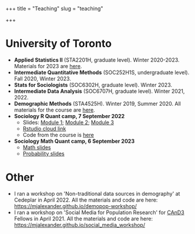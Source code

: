 +++
title = "Teaching"
slug = "teaching"

+++


# University of Toronto
- **Applied Statistics II** (STA2201H, graduate level). Winter 2020-2023. Materials for 2023 are [here](https://github.com/MJAlexander/applied-stats-2023).
- **Intermediate Quantitative Methods** (SOC252H1S, undergraduate level). Fall 2020, Winter 2023. 
- **Stats for Sociologists** (SOC6302H, graduate level). Winter 2023.
- **Intermediate Data Analysis** (SOC6707H, graduate level). Winter 2021, 2022. 
- **Demographic Methods** (STA4525H). Winter 2019, Summer 2020. All materials for the course are [here](https://github.com/MJAlexander/demographic-methods).
- **Sociology R Quant camp, 7 September 2022** 
    + Slides: [Module 1](/pdf/1_intro.pdf); [Module 2](/pdf/2_tidy.pdf); [Module 3](/pdf/3_ggplot.pdf)
    + [Rstudio cloud link](https://rstudio.cloud/content/4459414)
    + Code from the course is [here](/code.R)
- **Sociology Math Quant camp, 6 September 2023**
    + [Math slides](/pdf/math.pdf)
    + [Probability slides](/pdf/prob.pdf)

# Other

- I ran a workshop on 'Non-traditional data sources in demography' at Cedeplar in April 2022. All the materials and code are here: https://mjalexander.github.io/demopop-workshop/
- I ran a workshop on 'Social Media for Population Research' for [CAnD3](https://www.mcgill.ca/cand3/) Fellows in April 2021. All the materials and code are here: https://mjalexander.github.io/social_media_workshop/